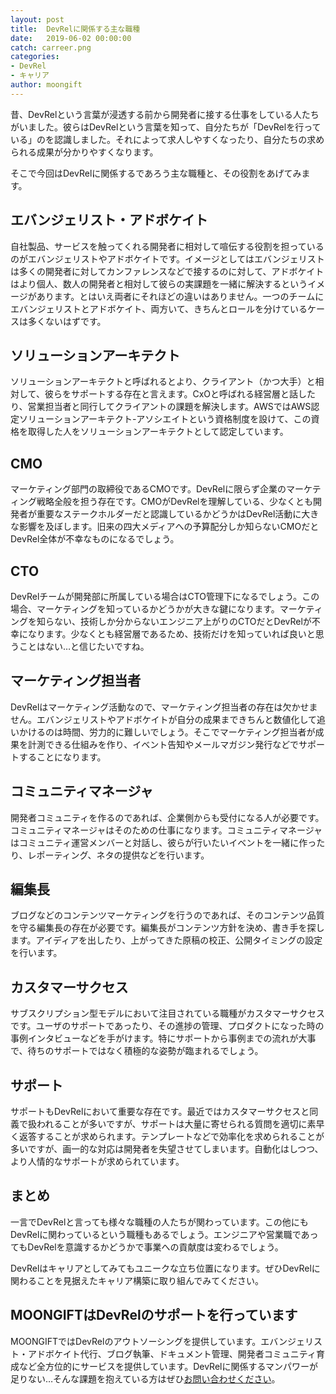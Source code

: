 ```yaml
---
layout: post
title:  DevRelに関係する主な職種
date:   2019-06-02 00:00:00
catch: carreer.png
categories: 
- DevRel
- キャリア
author: moongift
---
```


昔、DevRelという言葉が浸透する前から開発者に接する仕事をしている人たちがいました。彼らはDevRelという言葉を知って、自分たちが「DevRelを行っている」のを認識しました。それによって求人しやすくなったり、自分たちの求められる成果が分かりやすくなります。

そこで今回はDevRelに関係するであろう主な職種と、その役割をあげてみます。

## エバンジェリスト・アドボケイト

自社製品、サービスを触ってくれる開発者に相対して喧伝する役割を担っているのがエバンジェリストやアドボケイトです。イメージとしてはエバンジェリストは多くの開発者に対してカンファレンスなどで接するのに対して、アドボケイトはより個人、数人の開発者と相対して彼らの実課題を一緒に解決するというイメージがあります。とはいえ両者にそれほどの違いはありません。一つのチームにエバンジェリストとアドボケイト、両方いて、きちんとロールを分けているケースは多くないはずです。

## ソリューションアーキテクト

ソリューションアーキテクトと呼ばれるとより、クライアント（かつ大手）と相対して、彼らをサポートする存在と言えます。CxOと呼ばれる経営層と話したり、営業担当者と同行してクライアントの課題を解決します。AWSではAWS認定ソリューションアーキテクト-アソシエイトという資格制度を設けて、この資格を取得した人をソリューションアーキテクトとして認定しています。

## CMO

マーケティング部門の取締役であるCMOです。DevRelに限らず企業のマーケティング戦略全般を担う存在です。CMOがDevRelを理解している、少なくとも開発者が重要なステークホルダーだと認識しているかどうかはDevRel活動に大きな影響を及ぼします。旧来の四大メディアへの予算配分しか知らないCMOだとDevRel全体が不幸なものになるでしょう。

## CTO

DevRelチームが開発部に所属している場合はCTO管理下になるでしょう。この場合、マーケティングを知っているかどうかが大きな鍵になります。マーケティングを知らない、技術しか分からないエンジニア上がりのCTOだとDevRelが不幸になります。少なくとも経営層であるため、技術だけを知っていれば良いと思うことはない…と信じたいですね。

## マーケティング担当者

DevRelはマーケティング活動なので、マーケティング担当者の存在は欠かせません。エバンジェリストやアドボケイトが自分の成果まできちんと数値化して追いかけるのは時間、労力的に難しいでしょう。そこでマーケティング担当者が成果を計測できる仕組みを作り、イベント告知やメールマガジン発行などでサポートすることになります。

## コミュニティマネージャ

開発者コミュニティを作るのであれば、企業側からも受付になる人が必要です。コミュニティマネージャはそのための仕事になります。コミュニティマネージャはコミュニティ運営メンバーと対話し、彼らが行いたいイベントを一緒に作ったり、レポーティング、ネタの提供などを行います。

## 編集長

ブログなどのコンテンツマーケティングを行うのであれば、そのコンテンツ品質を守る編集長の存在が必要です。編集長がコンテンツ方針を決め、書き手を探します。アイディアを出したり、上がってきた原稿の校正、公開タイミングの設定を行います。

## カスタマーサクセス

サブスクリプション型モデルにおいて注目されている職種がカスタマーサクセスです。ユーザのサポートであったり、その進捗の管理、プロダクトになった時の事例インタビューなどを手がけます。特にサポートから事例までの流れが大事で、待ちのサポートではなく積極的な姿勢が臨まれるでしょう。

## サポート

サポートもDevRelにおいて重要な存在です。最近ではカスタマーサクセスと同義で扱われることが多いですが、サポートは大量に寄せられる質問を適切に素早く返答することが求められます。テンプレートなどで効率化を求められることが多いですが、画一的な対応は開発者を失望させてしまいます。自動化はしつつ、より人情的なサポートが求められています。

## まとめ

一言でDevRelと言っても様々な職種の人たちが関わっています。この他にもDevRelに関わっているという職種もあるでしょう。エンジニアや営業職であってもDevRelを意識するかどうかで事業への貢献度は変わるでしょう。

DevRelはキャリアとしてみてもユニークな立ち位置になります。ぜひDevRelに関わることを見据えたキャリア構築に取り組んでみてください。

## MOONGIFTはDevRelのサポートを行っています

MOONGIFTではDevRelのアウトソーシングを提供しています。エバンジェリスト・アドボケイト代行、ブログ執筆、ドキュメント管理、開発者コミュニティ育成など全方位的にサービスを提供しています。DevRelに関係するマンパワーが足りない…そんな課題を抱えている方はぜひ[お問い合わせください](/contact)。
